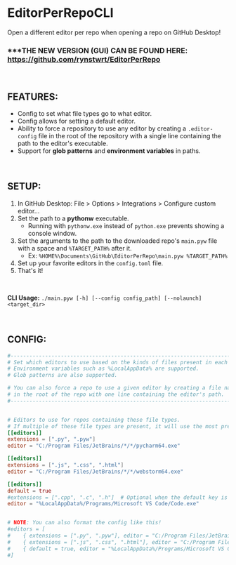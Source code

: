 # EditorPerRepoCLI
 Open a different editor per repo when opening a repo on GitHub Desktop!

### ***THE NEW VERSION (GUI) CAN BE FOUND HERE: https://github.com/rynstwrt/EditorPerRepo

<br>

## FEATURES:
- Config to set what file types go to what editor.
- Config allows for setting a default editor.
- Ability to force a repository to use any editor by creating a `.editor-config` file in the root of the repository with a single line containing the path to the editor's executable.
- Support for **glob patterns** and **environment variables** in paths.

<br>

## SETUP:
1. In GitHub Desktop: File > Options > Integrations > Configure custom editor...
2. Set the path to a **pythonw** executable.
   - Running with `pythonw.exe` instead of `python.exe` prevents showing a console window.
3. Set the arguments to the path to the downloaded repo's `main.pyw` file with a space and `%TARGET_PATH%` after it.
   - Ex: `%HOME%\Documents\GitHub\EditorPerRepo\main.pyw %TARGET_PATH%`
4. Set up your favorite editors in the `config.toml` file.
5. That's it!

<br>

**CLI Usage:** `./main.pyw [-h] [--config config_path] [--nolaunch] <target_dir>`

<br>

## CONFIG:
```toml
#-----------------------------------------------------------------------------------------
# Set which editors to use based on the kinds of files present in each repository.
# Environment variables such as %LocalAppData% are supported.
# Glob patterns are also supported.

# You can also force a repo to use a given editor by creating a file named ".repo-editor"
# in the root of the repo with one line containing the editor's path.
#-----------------------------------------------------------------------------------------


# Editors to use for repos containing these file types.
# If multiple of these file types are present, it will use the most prevalent one.
[[editors]]
extensions = [".py", ".pyw"]
editor = "C:/Program Files/JetBrains/*/*/pycharm64.exe"

[[editors]]
extensions = [".js", ".css", ".html"]
editor = "C:/Program Files/JetBrains/*/*/webstorm64.exe"

[[editors]]
default = true
#extensions = [".cpp", ".c", ".h"]  # Optional when the default key is set.
editor = "%LocalAppData%/Programs/Microsoft VS Code/Code.exe"


# NOTE: You can also format the config like this!
#editors = [
#    { extensions = [".py", ".pyw"], editor = "C:/Program Files/JetBrains/*/*/pycharm64.exe" },
#    { extensions = [".js", ".css", ".html"], editor = "C:/Program Files/JetBrains/*/*/webstorm64.exe" },
#    { default = true, editor = "%LocalAppData%/Programs/Microsoft VS Code/Code.cmd" },
#]
```
